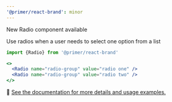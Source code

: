 ```yaml
---
'@primer/react-brand': minor
---
```


New Radio component available

Use radios when a user needs to select one option from a list

```js
import {Radio} from '@primer/react-brand'
```

```jsx
<>
  <Radio name="radio-group" value="radio one" />
  <Radio name="radio-group" value="radio two" />
</>
```

:link: [See the documentation for more details and usage examples.](https://primer.style/brand/components/Radio)
